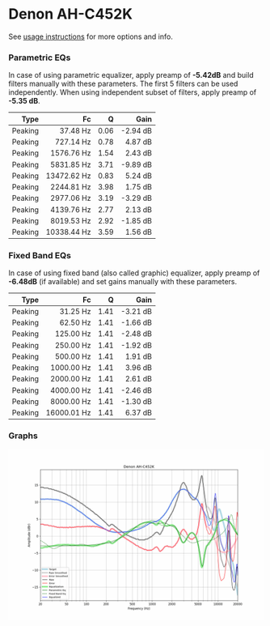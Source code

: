 # Denon AH-C452K
See [usage instructions](https://github.com/jaakkopasanen/AutoEq#usage) for more options and info.

### Parametric EQs
In case of using parametric equalizer, apply preamp of **-5.42dB** and build filters manually
with these parameters. The first 5 filters can be used independently.
When using independent subset of filters, apply preamp of **-5.35 dB**.

| Type    | Fc          |    Q | Gain     |
|--------:|------------:|-----:|---------:|
| Peaking | 37.48 Hz    | 0.06 | -2.94 dB |
| Peaking | 727.14 Hz   | 0.78 | 4.87 dB  |
| Peaking | 1576.76 Hz  | 1.54 | 2.43 dB  |
| Peaking | 5831.85 Hz  | 3.71 | -9.89 dB |
| Peaking | 13472.62 Hz | 0.83 | 5.24 dB  |
| Peaking | 2244.81 Hz  | 3.98 | 1.75 dB  |
| Peaking | 2977.06 Hz  | 3.19 | -3.29 dB |
| Peaking | 4139.76 Hz  | 2.77 | 2.13 dB  |
| Peaking | 8019.53 Hz  | 2.92 | -1.85 dB |
| Peaking | 10338.44 Hz | 3.59 | 1.56 dB  |

### Fixed Band EQs
In case of using fixed band (also called graphic) equalizer, apply preamp of **-6.48dB**
(if available) and set gains manually with these parameters.

| Type    | Fc          |    Q | Gain     |
|--------:|------------:|-----:|---------:|
| Peaking | 31.25 Hz    | 1.41 | -3.21 dB |
| Peaking | 62.50 Hz    | 1.41 | -1.66 dB |
| Peaking | 125.00 Hz   | 1.41 | -2.48 dB |
| Peaking | 250.00 Hz   | 1.41 | -1.92 dB |
| Peaking | 500.00 Hz   | 1.41 | 1.91 dB  |
| Peaking | 1000.00 Hz  | 1.41 | 3.96 dB  |
| Peaking | 2000.00 Hz  | 1.41 | 2.61 dB  |
| Peaking | 4000.00 Hz  | 1.41 | -2.46 dB |
| Peaking | 8000.00 Hz  | 1.41 | -1.30 dB |
| Peaking | 16000.01 Hz | 1.41 | 6.37 dB  |

### Graphs
![](./Denon%20AH-C452K.png)